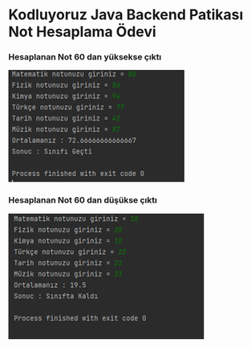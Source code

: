 # Kodluyoruz Java Backend Patikası Not Hesaplama Ödevi
### Hesaplanan Not 60 dan yüksekse çıktı
![](../../../img/ust.png)


### Hesaplanan Not 60 dan düşükse çıktı 
![](../../../img/alt.png)